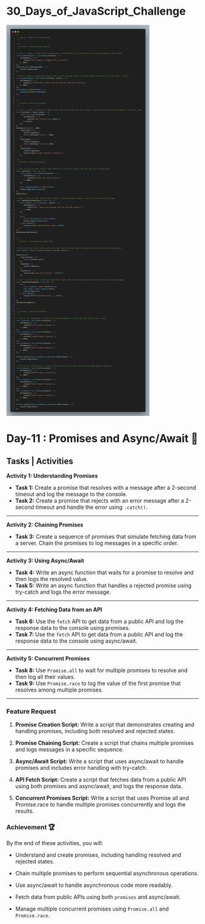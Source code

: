 # 30_Days_of_JavaScript_Challenge

![Day11 Code](code.png)

# Day-11 : Promises and Async/Await 🍵

## Tasks | Activities 

**Activity 1: Understanding Promises**

 - **Task 1:** Create a promise that resolves with a message after a 2-second timeout and log the message to the console.
 - **Task 2:** Create a promise that rejects with an error message after a 2-second timeout and handle the error using `.catch()`.

<hr/>

**Activity 2: Chaining Promises**

- **Task 3:** Create a sequence of promises that simulate fetching data from a server. Chain the promises to log messages in a specific order.

<hr/>

**Activity 3: Using Async/Await**

- **Task 4:** Write an async function that waits for a promise to resolve and then logs the resolved value.
- **Task 5:** Write an async function that handles a rejected promise using try-catch and logs the error message.

<hr/>

 **Activity 4: Fetching Data from an API**

- **Task 6:** Use the `fetch` API to get data from a public API and log the response data to the console using promises.
- **Task 7:** Use the `fetch` API to get data from a public API and log the response data to the console using async/await.

<hr/>

**Activity 5: Concurrent Promises**

- **Task 8:** Use `Promise.all` to wait for multiple promises to resolve and then log all their values.
- **Task 9:** Use `Promise.race` to log the value of the first promise that resolves among multiple promises.

<hr/>

### Feature Request 

1. **Promise Creation Script:** Write a script that demonstrates creating and handling promises, including both resolved and rejected states.

2. **Promise Chaining Script:** Create a script that chains multiple promises and logs messages in a specific sequence.

3. **Async/Await Script:** Write a script that uses async/await to handle promises and includes error handling with try-catch.

4. **API Fetch Script:** Create a script that fetches data from a public API using both promises and async/await, and logs the response data.

5. **Concurrent Promises Script:** Write a script that uses Promise all and Promise.race to handle multiple promises concurrently and logs the results.

### Achievement 🏆

By the end of these activities, you will:

- Understand and create promises, including handling resolved and rejected states.

- Chain multiple promises to perform sequential asynchronous operations.

- Use async/await to handle asynchronous code more readably.

- Fetch data from public APIs using both `promises` and async/await.

- Manage multiple concurrent promises using `Promise.all` and `Promise.race`.